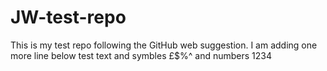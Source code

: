 JW-test-repo
============

This is my test repo following the GitHub web suggestion. I am adding one more line below
test text and symbles £$%^ and numbers 1234
